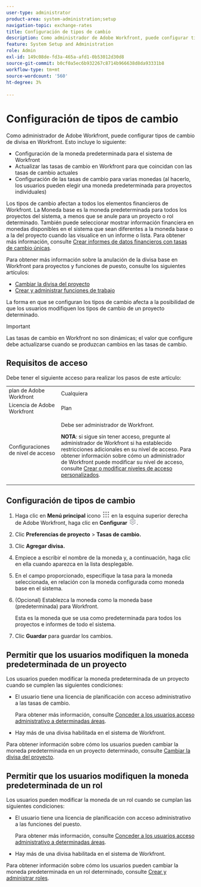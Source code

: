 ```yaml
---
user-type: administrator
product-area: system-administration;setup
navigation-topic: exchange-rates
title: Configuración de tipos de cambio
description: Como administrador de Adobe Workfront, puede configurar tipos de cambio de divisa en Workfront.
feature: System Setup and Administration
role: Admin
exl-id: 149c08de-fd3a-465a-afd1-0b53012d30d8
source-git-commit: b0cf0a5ec6b932267c8714b966638d8da93331b8
workflow-type: tm+mt
source-wordcount: '560'
ht-degree: 3%

---
```


# Configuración de tipos de cambio

<!--
<p data-mc-conditions="QuicksilverOrClassic.Draft mode">*** DON'T DELETE, DRAFT OR HIDE THIS ARTICLE. IT IS LINKED TO THE PRODUCT, THROUGH THE CONTEXT SENSITIVE HELP LINKS. **</p>
-->

Como administrador de Adobe Workfront, puede configurar tipos de cambio de divisa en Workfront. Esto incluye lo siguiente:

* Configuración de la moneda predeterminada para el sistema de Workfront
* Actualizar las tasas de cambio en Workfront para que coincidan con las tasas de cambio actuales
* Configuración de las tasas de cambio para varias monedas (al hacerlo, los usuarios pueden elegir una moneda predeterminada para proyectos individuales)

Los tipos de cambio afectan a todos los elementos financieros de Workfront. La Moneda base es la moneda predeterminada para todos los proyectos del sistema, a menos que se anule para un proyecto o rol determinado. También puede seleccionar mostrar información financiera en monedas disponibles en el sistema que sean diferentes a la moneda base o a la del proyecto cuando las visualice en un informe o lista. Para obtener más información, consulte [Crear informes de datos financieros con tasas de cambio únicas](../../../reports-and-dashboards/reports/creating-and-managing-reports/create-financial-data-reports-unique-exchange-rates.md).

Para obtener más información sobre la anulación de la divisa base en Workfront para proyectos y funciones de puesto, consulte los siguientes artículos:

* [Cambiar la divisa del proyecto](../../../manage-work/projects/project-finances/change-project-currency.md)
* [Crear y administrar funciones de trabajo](../../../administration-and-setup/set-up-workfront/organizational-setup/create-manage-job-roles.md)

La forma en que se configuran los tipos de cambio afecta a la posibilidad de que los usuarios modifiquen los tipos de cambio de un proyecto determinado.

>[!IMPORTANT]
>
>Las tasas de cambio en Workfront no son dinámicas; el valor que configure debe actualizarse cuando se produzcan cambios en las tasas de cambio.

## Requisitos de acceso

Debe tener el siguiente acceso para realizar los pasos de este artículo:

<table style="table-layout:auto"> 
 <col> 
 <col> 
 <tbody> 
  <tr> 
   <td role="rowheader">plan de Adobe Workfront</td> 
   <td>Cualquiera</td> 
  </tr> 
  <tr> 
   <td role="rowheader">Licencia de Adobe Workfront</td> 
   <td>Plan</td> 
  </tr> 
  <tr> 
   <td role="rowheader">Configuraciones de nivel de acceso</td> 
   <td> <p>Debe ser administrador de Workfront.</p> <p><b>NOTA</b>: si sigue sin tener acceso, pregunte al administrador de Workfront si ha establecido restricciones adicionales en su nivel de acceso. Para obtener información sobre cómo un administrador de Workfront puede modificar su nivel de acceso, consulte <a href="../../../administration-and-setup/add-users/configure-and-grant-access/create-modify-access-levels.md" class="MCXref xref">Crear o modificar niveles de acceso personalizados</a>.</p> </td> 
  </tr> 
 </tbody> 
</table>

## Configuración de tipos de cambio

1. Haga clic en **Menú principal** icono ![](assets/main-menu-icon.png) en la esquina superior derecha de Adobe Workfront, haga clic en **Configurar** ![](assets/gear-icon-settings.png).

1. Clic **Preferencias de proyecto** > **Tasas de cambio.**

1. Clic **Agregar divisa.**
1. Empiece a escribir el nombre de la moneda y, a continuación, haga clic en ella cuando aparezca en la lista desplegable.

1. En el campo proporcionado, especifique la tasa para la moneda seleccionada, en relación con la moneda configurada como moneda base en el sistema.
1. (Opcional) Establezca la moneda como la moneda base (predeterminada) para Workfront.

   Esta es la moneda que se usa como predeterminada para todos los proyectos e informes de todo el sistema.

1. Clic **Guardar** para guardar los cambios.

## Permitir que los usuarios modifiquen la moneda predeterminada de un proyecto

Los usuarios pueden modificar la moneda predeterminada de un proyecto cuando se cumplen las siguientes condiciones:

* El usuario tiene una licencia de planificación con acceso administrativo a las tasas de cambio.

  Para obtener más información, consulte [Conceder a los usuarios acceso administrativo a determinadas áreas](../../../administration-and-setup/add-users/configure-and-grant-access/grant-users-admin-access-certain-areas.md).

* Hay más de una divisa habilitada en el sistema de Workfront.

Para obtener información sobre cómo los usuarios pueden cambiar la moneda predeterminada en un proyecto determinado, consulte [Cambiar la divisa del proyecto](../../../manage-work/projects/project-finances/change-project-currency.md).

## Permitir que los usuarios modifiquen la moneda predeterminada de un rol

Los usuarios pueden modificar la moneda de un rol cuando se cumplan las siguientes condiciones:

* El usuario tiene una licencia de planificación con acceso administrativo a las funciones del puesto.

  Para obtener más información, consulte [Conceder a los usuarios acceso administrativo a determinadas áreas](../../../administration-and-setup/add-users/configure-and-grant-access/grant-users-admin-access-certain-areas.md).

* Hay más de una divisa habilitada en el sistema de Workfront.

Para obtener información sobre cómo los usuarios pueden cambiar la moneda predeterminada en un rol determinado, consulte [Crear y administrar roles](../../../administration-and-setup/set-up-workfront/organizational-setup/create-manage-job-roles.md).
